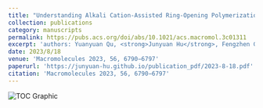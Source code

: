 ```yaml
---
title: "Understanding Alkali Cation-Assisted Ring-Opening Polymerization of Macrocyclic Carbonate: Kinetics and Thermodynamics"
collection: publications
category: manuscripts
permalink: https://pubs.acs.org/doi/abs/10.1021/acs.macromol.3c01311
excerpt: 'authors: Yuanyuan Qu, <strong>Junyuan Hu</strong>, Fengzhen Guo, Dong Ji, Yuguang Li, Zhenjiang Li, Yunsheng Xu, Jin Huang\*, Lili Zhao\*, Kai Guo\*'
date: 2023/8/18
venue: 'Macromolecules 2023, 56, 6790−6797'
paperurl: 'https://junyuan-hu.github.io/publication_pdf/2023-8-18.pdf'
citation: 'Macromolecules 2023, 56, 6790−6797'
---
```

![TOC Graphic](https://junyuan-hu.github.io/images/publication_2023-8-18.jpeg)
